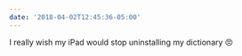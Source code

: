 ```yaml
---
date: '2018-04-02T12:45:36-05:00'
---
```

I really wish my iPad would stop uninstalling my dictionary 😠
